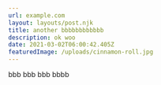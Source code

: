 ```yaml
---
url: example.com
layout: layouts/post.njk
title: another bbbbbbbbbbbb
description: ok woo
date: 2021-03-02T06:00:42.405Z
featuredImage: /uploads/cinnamon-roll.jpg
---
```

bbb bbb bbb bbbb
